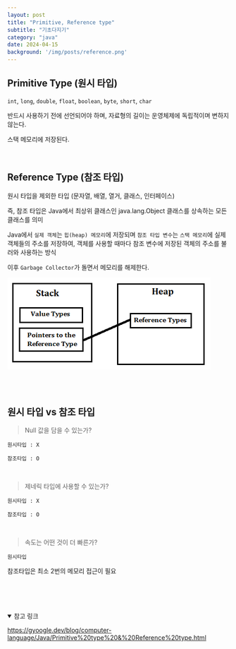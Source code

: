 ```yaml
---
layout: post
title: "Primitive, Reference type"
subtitle: "기초다지기"
category: "java"
date: 2024-04-15
background: '/img/posts/reference.png'
---
```


## Primitive Type (원시 타입)

`int`, `long`, `double`, `float`, `boolean`, `byte`, `short`, `char`

반드시 사용하기 전에 선언되어야 하며, 자료형의 길이는 운영체제에 독립적이며 변하지 않는다.

스택 메모리에 저장된다.

<br>

## Reference Type (참조 타입)

원시 타입을 제외한 타입 (문자열, 배열, 열거, 클래스, 인터페이스)

즉, 참조 타입은 Java에서 최상위 클래스인 java.lang.Object 클래스를 상속하는 모든 클래스를 의미

Java에서 `실제 객체`는 `힙(heap) 메모리`에 저장되며 `참조 타입 변수`는 `스택 메모리`에 실제 객체들의 주소를 저장하여,
객체를 사용할 때마다 참조 변수에 저장된 객체의 주소를 불러와 사용하는 방식

이후 `Garbage Collector`가 돌면서 메모리를 해제한다.

![](/img/posts/reference.png)

<br>
<br>

## 원시 타입 vs 참조 타입

> Null 값을 담을 수 있는가?

`원시타입 : X`

`참조타입 : O`

<br>

> 제네릭 타입에 사용할 수 있는가? 

`원시타입 : X`

`참조타입 : O`

<br>

> 속도는 어떤 것이 더 빠른가?

`원시타입`

참조타입은 최소 2번의 메모리 접근이 필요

<br>
<br>
<br>
<br>

<details open="open">
<summary>참고 링크</summary>
<div markdown="1">
<https://velog.io/@wkdwoo/Primitive-type%EC%9B%90%EC%8B%9C%ED%83%80%EC%9E%85-vs.-Reference-type%EC%B0%B8%EC%A1%B0%ED%83%80%EC%9E%85>

<https://gyoogle.dev/blog/computer-language/Java/Primitive%20type%20&%20Reference%20type.html>
<div>
